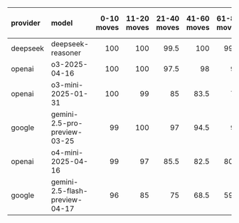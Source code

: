 | provider   | model                          |   0-10 moves |   11-20 moves |   21-40 moves |   41-60 moves |   61-80 moves |   81-100 moves |
|:-----------|:-------------------------------|-------------:|--------------:|--------------:|--------------:|--------------:|---------------:|
| deepseek   | deepseek-reasoner              |          100 |           100 |          99.5 |         100   |          99.5 |          100   |
| openai     | o3-2025-04-16                  |          100 |           100 |          97.5 |          98   |          97   |           99   |
| openai     | o3-mini-2025-01-31             |          100 |            99 |          85   |          83.5 |          79   |           79.5 |
| google     | gemini-2.5-pro-preview-03-25   |           99 |           100 |          97   |          94.5 |          93   |           95.5 |
| openai     | o4-mini-2025-04-16             |           99 |            97 |          85.5 |          82.5 |          80.5 |           86.5 |
| google     | gemini-2.5-flash-preview-04-17 |           96 |            85 |          75   |          68.5 |          59.5 |           67.5 |